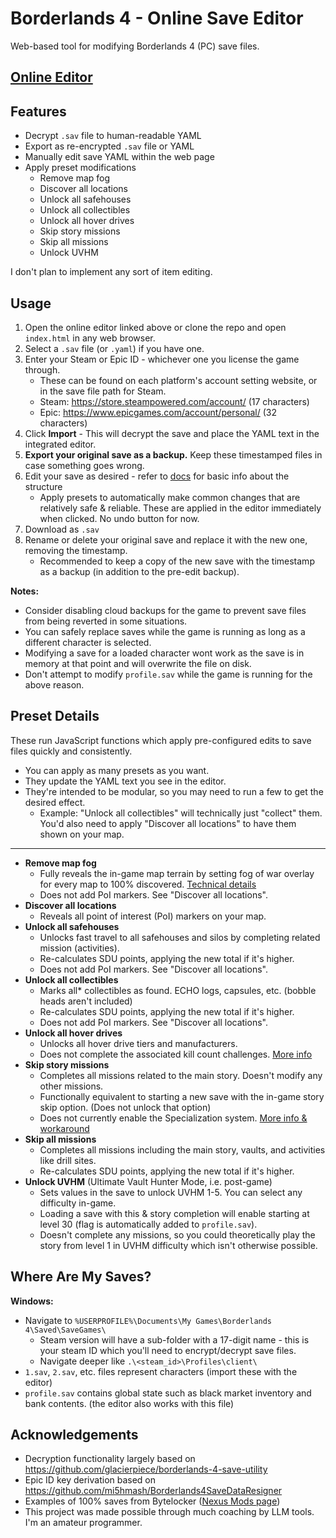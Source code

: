 # Borderlands 4 - Online Save Editor
Web-based tool for modifying Borderlands 4 (PC) save files.

## [Online Editor](https://iyre.github.io/bl4-save-tools/)

## Features
- Decrypt `.sav` file to human-readable YAML
- Export as re-encrypted `.sav` file or YAML
- Manually edit save YAML within the web page
- Apply preset modifications
  - Remove map fog
  - Discover all locations
  - Unlock all safehouses
  - Unlock all collectibles
  - Unlock all hover drives
  - Skip story missions
  - Skip all missions
  - Unlock UVHM

I don't plan to implement any sort of item editing.

## Usage
1. Open the online editor linked above or clone the repo and open `index.html` in any web browser.
2. Select a `.sav` file (or `.yaml`) if you have one.
3. Enter your Steam or Epic ID - whichever one you license the game through.
   - These can be found on each platform's account setting website, or in the save file path for Steam.
   - Steam: https://store.steampowered.com/account/ (17 characters)
   - Epic: https://www.epicgames.com/account/personal/ (32 characters)
4. Click **Import** - This will decrypt the save and place the YAML text in the integrated editor.
5. **Export your original save as a backup.** Keep these timestamped files in case something goes wrong.
6. Edit your save as desired - refer to [docs](docs/README.md) for basic info about the structure
   - Apply presets to automatically make common changes that are relatively safe & reliable. These are applied in the editor immediately when clicked. No undo button for now.
7. Download as `.sav`
8. Rename or delete your original save and replace it with the new one, removing the timestamp.
   - Recommended to keep a copy of the new save with the timestamp as a backup (in addition to the pre-edit backup).

**Notes:**
- Consider disabling cloud backups for the game to prevent save files from being reverted in some situations.
- You can safely replace saves while the game is running as long as a different character is selected.
- Modifying a save for a loaded character wont work as the save is in memory at that point and will overwrite the file on disk.
- Don't attempt to modify `profile.sav` while the game is running for the above reason.

## Preset Details
These run JavaScript functions which apply pre-configured edits to save files quickly and consistently.

- You can apply as many presets as you want.
- They update the YAML text you see in the editor.
- They're intended to be modular, so you may need to run a few to get the desired effect.
  - Example: "Unlock all collectibles" will technically just "collect" them. You'd also need to apply "Discover all locations" to have them shown on your map. 

---
- **Remove map fog**
  - Fully reveals the in-game map terrain by setting fog of war overlay for every map to 100% discovered. [Technical details](docs/exploration.md)
  - Does not add PoI markers. See "Discover all locations".
- **Discover all locations**
  - Reveals all point of interest (PoI) markers on your map.
- **Unlock all safehouses**
  - Unlocks fast travel to all safehouses and silos by completing related mission (activities).
  - Re-calculates SDU points, applying the new total if it's higher.
  - Does not add PoI markers. See "Discover all locations".
- **Unlock all collectibles**
  - Marks all* collectibles as found. ECHO logs, capsules, etc. (bobble heads aren't included)
  - Re-calculates SDU points, applying the new total if it's higher.
  - Does not add PoI markers. See "Discover all locations".
- **Unlock all hover drives**
  - Unlocks all hover drive tiers and manufacturers.
  - Does not complete the associated kill count challenges. [More info](docs/challenges.md)
- **Skip story missions**
  - Completes all missions related to the main story. Doesn't modify any other missions.
  - Functionally equivalent to starting a new save with the in-game story skip option. (Does not unlock that option)
  - Does not currently enable the Specialization system. [More info & workaround](docs/unlockables.md)
- **Skip all missions**
  - Completes all missions including the main story, vaults, and activities like drill sites.
  - Re-calculates SDU points, applying the new total if it's higher.
- **Unlock UVHM** (Ultimate Vault Hunter Mode, i.e. post-game)
  - Sets values in the save to unlock UVHM 1-5. You can select any difficulty in-game.
  - Loading a save with this & story completion will enable starting at level 30 (flag is automatically added to `profile.sav`).
  - Doesn't complete any missions, so you could theoretically play the story from level 1 in UVHM difficulty which isn't otherwise possible.

## Where Are My Saves?
**Windows:**
- Navigate to `%USERPROFILE%\Documents\My Games\Borderlands 4\Saved\SaveGames\`
  - Steam version will have a sub-folder with a 17-digit name - this is your steam ID which you'll need to encrypt/decrypt save files.
  - Navigate deeper like `.\<steam_id>\Profiles\client\`
- `1.sav`, `2.sav`, etc. files represent characters (import these with the editor)
- `profile.sav` contains global state such as black market inventory and bank contents. (the editor also works with this file)

## Acknowledgements
- Decryption functionality largely based on https://github.com/glacierpiece/borderlands-4-save-utility
- Epic ID key derivation based on https://github.com/mi5hmash/Borderlands4SaveDataResigner
- Examples of 100% saves from Bytelocker ([Nexus Mods page](https://www.nexusmods.com/borderlands4/mods/84))
- This project was made possible through much coaching by LLM tools. I'm an amateur programmer.
